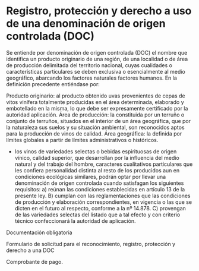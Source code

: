 # Registro, protección y derecho a uso de una denominación de origen controlada (DOC)

Se entiende por denominación de origen controlada (DOC) el nombre que identifica un producto originario de una región, de una localidad o de área de producción delimitada del territorio nacional, cuyas cualidades o características particulares se deben exclusiva o esencialmente al medio geográfico, abarcando los factores naturales factores humanos. En la definición precedente entiéndase por:

Producto originario: al producto obtenido uvas provenientes de cepas de vitos vinífera totalmente producidas en el área determinada, elaborado y embotellado en la misma, lo que debe ser expresamente certificado por la autoridad aplicación. Área de producción: la constituida por un terruño o conjunto de terruños, situados en el interior de un área geográfica, que por la naturaleza sus suelos y su situación ambiental, son reconocidos aptos para la producción de vinos de calidad. Área geográfica: la definida por límites globales a partir de límites administrativos o históricos.

- los vinos de variedades selectas o bebidas espirituosas de origen vínico, calidad superior, que desarrollan por la influencia del medio natural y del trabajo del hombre, caracteres cualitativos particulares que les confiera personalidad distinta al resto de los producidos aun en condiciones ecológicas similares, podrán optar por llevar una denominación de origen controlada cuando satisfagan los siguientes requisitos: a) reúnan las condiciones establecidas en artículo 13 de la presente ley. B) cumplan con las reglamentaciones que las condiciones de producción y elaboración correspondientes, en vigencia o las que se dicten en el futuro al respecto, conforme a la nº 14.878. C) provengan de las variedades selectas del listado que a tal efecto y con criterio técnico confeccionará la autoridad de aplicación.

Documentación obligatoria

Formulario de solicitud para el reconocimiento, registro, protección y derecho a una DOC

Comprobante de pago.